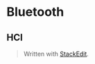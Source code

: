 # Bluetooth

## HCI



> Written with [StackEdit](https://stackedit.io/).
<!--stackedit_data:
eyJoaXN0b3J5IjpbLTIzMDE3NzA3N119
-->